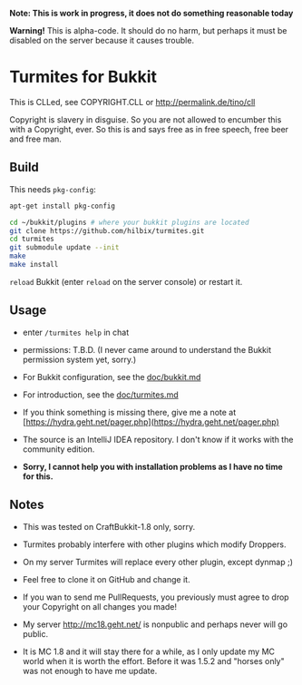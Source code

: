 **Note: This is work in progress, it does not do something reasonable today**

**Warning!**  This is alpha-code.  It should do no harm, but perhaps it must be disabled on the server because it causes trouble.


Turmites for Bukkit
===================

This is CLLed, see COPYRIGHT.CLL or http://permalink.de/tino/cll

Copyright is slavery in disguise.  So you are not allowed to encumber this with a Copyright, ever.
So this is and says free as in free speech, free beer and free man.


Build
-----

This needs `pkg-config`:

```bash
apt-get install pkg-config
```


```bash
cd ~/bukkit/plugins # where your bukkit plugins are located
git clone https://github.com/hilbix/turmites.git
cd turmites
git submodule update --init
make
make install
```

`reload` Bukkit (enter `reload` on the server console) or restart it.


Usage
-----

- enter `/turmites help` in chat

- permissions: T.B.D. (I never came around to understand the Bukkit permission system yet, sorry.)

- For Bukkit configuration, see the [doc/bukkit.md](doc/bukkit.md)

- For introduction, see the [doc/turmites.md](doc/turmites.md)

- If you think something is missing there, give me a note at [https://hydra.geht.net/pager.php](https://hydra.geht.net/pager.php)

- The source is an IntelliJ IDEA repository.  I don't know if it works with the community edition.

- **Sorry, I cannot help you with installation problems as I have no time for this.**


Notes
-----

- This was tested on CraftBukkit-1.8 only, sorry.

- Turmites probably interfere with other plugins which modify Droppers.

- On my server Turmites will replace every other plugin, except dynmap ;)

- Feel free to clone it on GitHub and change it.

- If you wan to send me PullRequests, you previously must agree to drop your Copyright on all changes you made!

- My server http://mc18.geht.net/ is nonpublic and perhaps never will go public.

- It is MC 1.8 and it will stay there for a while, as I only update my MC world when it is worth the effort.  Before it was 1.5.2 and "horses only" was not enough to have me update.

